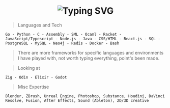 <div align="center">
    <h1>
        <img src="https://readme-typing-svg.herokuapp.com?font=Jetbrains+mono&size=40&duration=3000&color=33FF33&center=true&vCenter=true&width=435&lines=Hey..+I'm+mirenk0;This+is..;.stop+lurking+here..;" alt="Typing SVG"/>
    </h1>
</div>

>Languages and Tech

`Go - Python - C - Assembly - SML - Ocaml - Racket - JavaScript/Typescript - Node.js - Java - CSS/HTML - React.js - SQL - PostgreSQL - MySQL - Neo4j - Redis - Docker - Bash`

>There are more frameworks for specific languages and environments I have played with, not worth typing everything, point's been made.

>Looking at

`Zig - Odin - Elixir - Godot`

>Misc Expertise

`Blender, ZBrush, Unreal Engine, Photoshop, Substance, Houdini, DaVinci Resolve, Fusion, After Effects, Sound (Ableton), 2D/3D creative`


<!---
Mirenk0/Mirenk0 is a ✨ special ✨ repository because its `README.md` (this file) appears on your GitHub profile.
You can click the Preview link to take a look at your changes.
--->

